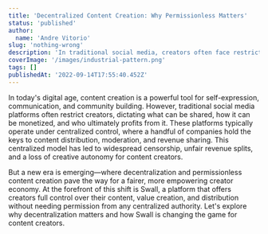 ```yaml
---
title: 'Decentralized Content Creation: Why Permissionless Matters'
status: 'published'
author:
  name: 'Andre Vitorio'
slug: 'nothing-wrong'
description: 'In traditional social media, creators often face restrictions, censorship, and unfair revenue sharing. Swall changes the game by offering a permissionless environment where creators fully control their content, value creation, and distribution. Learn why decentralization is key to the future of content creation.'
coverImage: '/images/industrial-pattern.png'
tags: []
publishedAt: '2022-09-14T17:55:40.452Z'
---
```


In today's digital age, content creation is a powerful tool for self-expression, communication, and community building. However, traditional social media platforms often restrict creators, dictating what can be shared, how it can be monetized, and who ultimately profits from it. These platforms typically operate under centralized control, where a handful of companies hold the keys to content distribution, moderation, and revenue sharing. This centralized model has led to widespread censorship, unfair revenue splits, and a loss of creative autonomy for content creators.      

But a new era is emerging—where decentralization and permissionless content creation pave the way for a fairer, more empowering creator economy. At the forefront of this shift is Swall, a platform that offers creators full control over their content, value creation, and distribution without needing permission from any centralized authority. Let's explore why decentralization matters and how Swall is changing the game for content creators.
